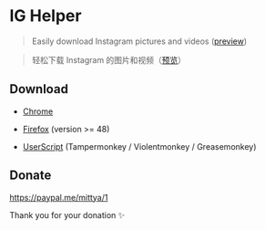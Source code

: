 # IG Helper

> Easily download Instagram pictures and videos ([preview](screenshots))  

> 轻松下载 Instagram 的图片和视频（[预览](screenshots)）  


## Download

+ [Chrome](https://chrome.google.com/webstore/detail/ig-helper-download-instag/albdnahmanonkmhoamgfjbjgbjabbiid)

+ [Firefox](https://addons.mozilla.org/zh-CN/firefox/addon/instagram-helper) (version >= 48)

+ [UserScript](https://greasyfork.org/zh-CN/scripts/22660-ig-helper-download-instagram-pic-vids) (Tampermonkey / Violentmonkey / Greasemonkey)


## Donate

https://paypal.me/mittya/1

Thank you for your donation :sparkles:

